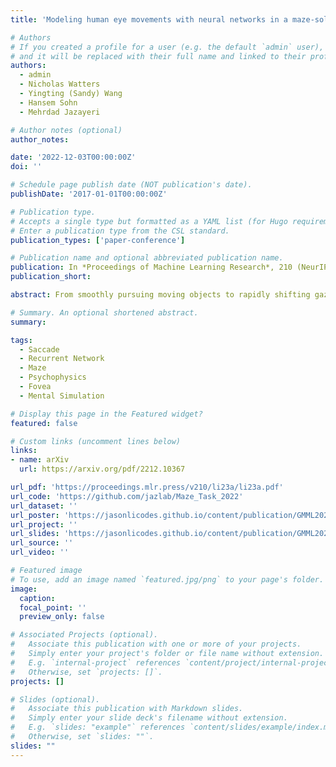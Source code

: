 ```yaml
---
title: 'Modeling human eye movements with neural networks in a maze-solving task'

# Authors
# If you created a profile for a user (e.g. the default `admin` user), write the username (folder name) here
# and it will be replaced with their full name and linked to their profile.
authors:
  - admin
  - Nicholas Watters
  - Yingting (Sandy) Wang
  - Hansem Sohn
  - Mehrdad Jazayeri

# Author notes (optional)
author_notes:

date: '2022-12-03T00:00:00Z'
doi: ''

# Schedule page publish date (NOT publication's date).
publishDate: '2017-01-01T00:00:00Z'

# Publication type.
# Accepts a single type but formatted as a YAML list (for Hugo requirements).
# Enter a publication type from the CSL standard.
publication_types: ['paper-conference']

# Publication name and optional abbreviated publication name.
publication: In *Proceedings of Machine Learning Research*, 210 (NeurIPS 2022 Gaze Meets ML Workshop), 98-112 
publication_short:

abstract: From smoothly pursuing moving objects to rapidly shifting gazes during visual search, humans employ a wide variety of eye movement strategies in different contexts. While eye movements provide a rich window into mental processes, building generative models of eye movements is notoriously difficult, and to date the computational objectives guiding eye movements remain largely a mystery. In this work, we tackled these problems in the context of a canonical spatial planning task, maze-solving. We collected eye movement data from human subjects and built deep generative models of eye movements using a novel differentiable architecture for gaze fixations and gaze shifts. We found that human eye movements are best predicted by a model that is optimized not to perform the task as efficiently as possible but instead to run an internal simulation of an object traversing the maze. This not only provides a generative model of eye movements in this task but also suggests a computational theory for how humans solve the task, namely that humans use mental simulation.

# Summary. An optional shortened abstract.
summary: 

tags:
  - Saccade
  - Recurrent Network
  - Maze
  - Psychophysics
  - Fovea
  - Mental Simulation

# Display this page in the Featured widget?
featured: false

# Custom links (uncomment lines below)
links:
- name: arXiv
  url: https://arxiv.org/pdf/2212.10367

url_pdf: 'https://proceedings.mlr.press/v210/li23a/li23a.pdf'
url_code: 'https://github.com/jazlab/Maze_Task_2022'
url_dataset: ''
url_poster: 'https://jasonlicodes.github.io/content/publication/GMML2022/GMML_poster.pdf'
url_project: ''
url_slides: 'https://jasonlicodes.github.io/content/publication/GMML2022/GMML_presentation.pdf'
url_source: ''
url_video: ''

# Featured image
# To use, add an image named `featured.jpg/png` to your page's folder.
image:
  caption: 
  focal_point: ''
  preview_only: false

# Associated Projects (optional).
#   Associate this publication with one or more of your projects.
#   Simply enter your project's folder or file name without extension.
#   E.g. `internal-project` references `content/project/internal-project/index.md`.
#   Otherwise, set `projects: []`.
projects: []

# Slides (optional).
#   Associate this publication with Markdown slides.
#   Simply enter your slide deck's filename without extension.
#   E.g. `slides: "example"` references `content/slides/example/index.md`.
#   Otherwise, set `slides: ""`.
slides: ""
---
```

